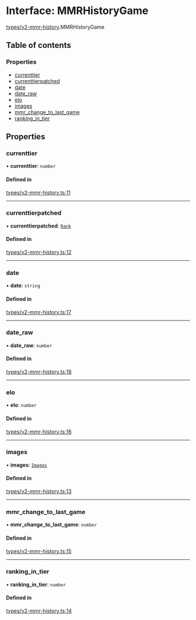 # Interface: MMRHistoryGame

[types/v2-mmr-history](../modules/types_v2_mmr_history.md).MMRHistoryGame

## Table of contents

### Properties

- [currenttier](types_v2_mmr_history.MMRHistoryGame.md#currenttier)
- [currenttierpatched](types_v2_mmr_history.MMRHistoryGame.md#currenttierpatched)
- [date](types_v2_mmr_history.MMRHistoryGame.md#date)
- [date\_raw](types_v2_mmr_history.MMRHistoryGame.md#date_raw)
- [elo](types_v2_mmr_history.MMRHistoryGame.md#elo)
- [images](types_v2_mmr_history.MMRHistoryGame.md#images)
- [mmr\_change\_to\_last\_game](types_v2_mmr_history.MMRHistoryGame.md#mmr_change_to_last_game)
- [ranking\_in\_tier](types_v2_mmr_history.MMRHistoryGame.md#ranking_in_tier)

## Properties

### currenttier

• **currenttier**: `number`

#### Defined in

[types/v2-mmr-history.ts:11](https://github.com/jameslinimk/unofficial-valorant-api/blob/d5a8de3/package/src/types/v2-mmr-history.ts#L11)

___

### currenttierpatched

• **currenttierpatched**: [`Rank`](../modules/types_general.md#rank)

#### Defined in

[types/v2-mmr-history.ts:12](https://github.com/jameslinimk/unofficial-valorant-api/blob/d5a8de3/package/src/types/v2-mmr-history.ts#L12)

___

### date

• **date**: `string`

#### Defined in

[types/v2-mmr-history.ts:17](https://github.com/jameslinimk/unofficial-valorant-api/blob/d5a8de3/package/src/types/v2-mmr-history.ts#L17)

___

### date\_raw

• **date\_raw**: `number`

#### Defined in

[types/v2-mmr-history.ts:18](https://github.com/jameslinimk/unofficial-valorant-api/blob/d5a8de3/package/src/types/v2-mmr-history.ts#L18)

___

### elo

• **elo**: `number`

#### Defined in

[types/v2-mmr-history.ts:16](https://github.com/jameslinimk/unofficial-valorant-api/blob/d5a8de3/package/src/types/v2-mmr-history.ts#L16)

___

### images

• **images**: [`Images`](types_v2_mmr_history.Images.md)

#### Defined in

[types/v2-mmr-history.ts:13](https://github.com/jameslinimk/unofficial-valorant-api/blob/d5a8de3/package/src/types/v2-mmr-history.ts#L13)

___

### mmr\_change\_to\_last\_game

• **mmr\_change\_to\_last\_game**: `number`

#### Defined in

[types/v2-mmr-history.ts:15](https://github.com/jameslinimk/unofficial-valorant-api/blob/d5a8de3/package/src/types/v2-mmr-history.ts#L15)

___

### ranking\_in\_tier

• **ranking\_in\_tier**: `number`

#### Defined in

[types/v2-mmr-history.ts:14](https://github.com/jameslinimk/unofficial-valorant-api/blob/d5a8de3/package/src/types/v2-mmr-history.ts#L14)

